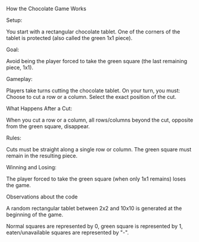 How the Chocolate Game Works

Setup:

You start with a rectangular chocolate tablet.
One of the corners of the tablet is protected (also called the green 1x1 piece).

Goal:

Avoid being the player forced to take the green square (the last remaining piece, 1x1).

Gameplay:

Players take turns cutting the chocolate tablet.
On your turn, you must:
Choose to cut a row or a column.
Select the exact position of the cut.

What Happens After a Cut:

When you cut a row or a column, all rows/columns beyond the cut, opposite from the green square, disappear.

Rules:

Cuts must be straight along a single row or column.
The green square must remain in the resulting piece.

Winning and Losing:

The player forced to take the green square (when only 1x1 remains) loses the game.


Observations about the code

A random rectangular tablet between 2x2 and 10x10 is generated at the beginning of the game.

Normal squares are represented by 0, green square is represented by 1, eaten/unavailable squares are represented by "-".